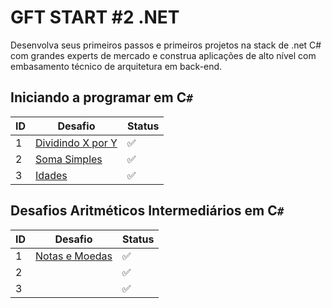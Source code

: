 # GFT START #2 .NET

Desenvolva seus primeiros passos e primeiros projetos na stack de .net C# com grandes experts de mercado e construa aplicações de alto nível com embasamento técnico de arquitetura em back-end.  

## Iniciando a programar em C``#``

| ID  | Desafio                                                                                                                                                     | Status             |
| --- | ----------------------------------------------------------------------------------------------------------------------------------------------------------- | ------------------ |
| 1   | [Dividindo X por Y](https://github.com/JefersonMelo/07-DIO/blob/master/08-GFT-START-%232.NET/02-Iniciando-programar-CSharp/01-Dividindo-X-por-Y/Program.cs) | :white_check_mark: |
| 2   | [Soma Simples](https://github.com/JefersonMelo/07-DIO/blob/master/08-GFT-START-%232.NET/02-Iniciando-programar-CSharp/02-Soma-Simples/Program.cs)           | :white_check_mark: |
| 3   | [Idades](https://github.com/JefersonMelo/07-DIO/blob/master/08-GFT-START-%232.NET/02-Iniciando-programar-CSharp/03-Idades/Program.cs)                       | :white_check_mark: |

## Desafios Aritméticos Intermediários em C``#``

|ID|Desafio|Status|
|-|-|-|
|1|[Notas e Moedas]()|:white_check_mark:|
|2|[]()|:white_check_mark:|
|3|[]()|:white_check_mark:|
